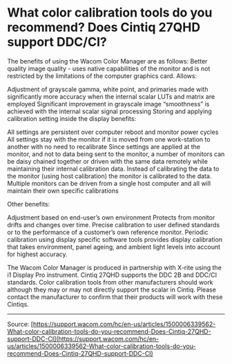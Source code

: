 # What color calibration tools do you recommend? Does Cintiq 27QHD support DDC/CI?

The benefits of using the Wacom Color Manager are as follows:
 Better quality image quality - uses native capabilities of the monitor and is not restricted by the limitations of the computer graphics card. Allows:

Adjustment of grayscale gamma, white point, and primaries made with significantly more accuracy when the internal scalar LUTs and matrix are employed
Significant improvement in grayscale image “smoothness” is achieved with the internal scalar signal processing
Storing and applying calibration setting inside the display benefits: 
  
All settings are persistent over computer reboot and monitor power cycles
All settings stay with the monitor if it is moved from one work-station to another with no need to recalibrate
Since settings are applied at the monitor, and not to data being sent to the monitor, a number of monitors can be daisy chained together or driven with the same data remotely while maintaining their internal calibration data. Instead of calibrating the data to the monitor (using host calibration) the monitor is calibrated to the data.
Multiple monitors can be driven from a single host computer and all will maintain their own specific calibrations
 



Other benefits:

Adjustment based on end-user’s own environment
Protects from monitor drifts and changes over time.
Precise calibration to user defined standards or to the performance of a customer’s own reference monitor.
Periodic calibration using display specific software tools provides display calibration that takes environment, panel ageing, and ambient light levels into account for highest accuracy.



The Wacom Color Manager is produced in partnership with X-rite using the i1 Display Pro instrument.
 Cintiq 27QHD supports the DDC 2B and DDC/CI standards. Color calibration tools from other manufacturers should work although they may or may not directly support the scalar in Cintiq. Please contact the manufacturer to confirm that their products will work with these Cintiqs.

---
Source: [https://support.wacom.com/hc/en-us/articles/1500006339562-What-color-calibration-tools-do-you-recommend-Does-Cintiq-27QHD-support-DDC-CI](https://support.wacom.com/hc/en-us/articles/1500006339562-What-color-calibration-tools-do-you-recommend-Does-Cintiq-27QHD-support-DDC-CI)
